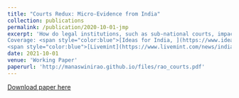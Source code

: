 ```yaml
---
title: "Courts Redux: Micro-Evidence from India"
collection: publications
permalink: /publication/2020-10-01-jmp
excerpt: 'How do legal institutions, such as sub-national courts, impact economic growth? I examine the effect of trial court capacity on local firms performance by exploiting quasi-random variation in judge vacancies and mapping trial records for a third of such courts in India with court-level performance measures, bank lending, and firm outcomes. How does local judicial capacity affect firm behavior? I provide an answer to this question using the universe of litigation data between 2010 and 2018, amounting to 6 million trial records from over a quarter of all district courts in India.
Coverage: <span style="color:blue">[Ideas for India, ](https://www.ideasforindia.in/topics/governance/how-district-courts-influence-firm-growth.html)</span>
<span style="color:blue">[Livemint](https://www.livemint.com/news/india/how-hiring-more-judges-can-spur-firm-growth-11580904188976.html)</span>'
date: 2021-10-01
venue: 'Working Paper'
paperurl: 'http://manaswinirao.github.io/files/rao_courts.pdf'
---
```


<span style="color:blue">[Download paper here](http://manaswinirao.github.io/files/rao_courts.pdf)</span>
